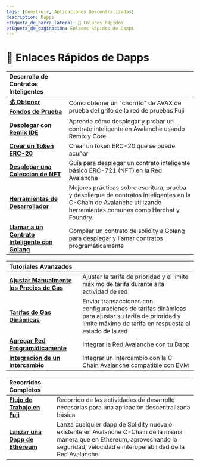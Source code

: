 ```yaml
---
tags: [Construir, Aplicaciones Descentralizadas]
description: Dapps
etiqueta_de_barra_lateral: 🔗 Enlaces Rápidos
etiqueta_de_paginación: Enlaces Rápidos de Dapps
---
```


# 🔗 Enlaces Rápidos de Dapps

| Desarrollo de Contratos Inteligentes                                                        |                                                                                                                                                                     |
| :------------------------------------------------------------------------------------------ | :------------------------------------------------------------------------------------------------------------------------------------------------------------------ |
| [**💰 Obtener Fondos de Prueba**](/build/dapp/smart-contracts/get-funds-faucet.md)          | Cómo obtener un "chorrito" de AVAX de prueba del grifo de la red de pruebas Fuji                                                                                    |
| [**Desplegar con Remix IDE**](/build/dapp/smart-contracts/remix-deploy.md)                  | Aprende cómo desplegar y probar un contrato inteligente en Avalanche usando Remix y Core                                                                            |
| [**Crear un Token ERC-20**](/build/dapp/smart-contracts/erc-20.md)                          | Crear un token ERC-20 que se puede acuñar                                                                                                                           |
| [**Desplegar una Colección de NFT**](/build/dapp/smart-contracts/nfts/deploy-collection.md) | Guía para desplegar un contrato inteligente básico ERC-721 (NFT) en la Red Avalanche                                                                                |
| [**Herramientas de Desarrollador**](/build/dapp/smart-contracts/toolchains/hardhat.md)      | Mejores prácticas sobre escritura, prueba y despliegue de contratos inteligentes en la C-Chain de Avalanche utilizando herramientas comunes como Hardhat y Foundry. |
| [**Llamar a un Contrato Inteligente con Golang**](/build/dapp/smart-contracts/abigen.md)    | Compilar un contrato de solidity a Golang para desplegar y llamar contratos programáticamente                                                                       |

| Tutoriales Avanzados                                                                                                  |                                                                                                                                                              |
| :-------------------------------------------------------------------------------------------------------------------- | :----------------------------------------------------------------------------------------------------------------------------------------------------------- |
| [**Ajustar Manualmente los Precios de Gas**](build/dapp/advanced/adjusting-gas-price-during-high-network-activity.md) | Ajustar la tarifa de prioridad y el límite máximo de tarifa durante alta actividad de red                                                                    |
| [**Tarifas de Gas Dinámicas**](build/dapp/advanced/sending-transactions-with-dynamic-fees-using-javascript.md)        | Enviar transacciones con configuraciones de tarifas dinámicas para ajustar su tarifa de prioridad y límite máximo de tarifa en respuesta al estado de la red |
| [**Agregar Red Programáticamente**](build/dapp/advanced/add-avalanche-programmatically.md)                            | Integrar la Red Avalanche con tu Dapp                                                                                                                        |
| [**Integración de un Intercambio**](build/dapp/advanced/integrate-exchange.md)                                        | Integrar un intercambio con la C-Chain Avalanche compatible con EVM                                                                                          |

| Recorridos Completos                                          |                                                                                                                                                                                          |
| :------------------------------------------------------------ | :--------------------------------------------------------------------------------------------------------------------------------------------------------------------------------------- |
| [**Flujo de Trabajo en Fuji**](/build/dapp/fuji-workflow.md)  | Recorrido de las actividades de desarrollo necesarias para una aplicación descentralizada básica                                                                                         |
| [**Lanzar una Dapp de Ethereum**](/build/dapp/launch-dapp.md) | Lanza cualquier dapp de Solidity nueva o existente en Avalanche C-Chain de la misma manera que en Ethereum, aprovechando la seguridad, velocidad e interoperabilidad de la Red Avalanche |
